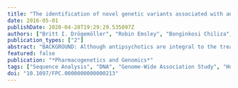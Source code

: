 ```yaml
---
title: "The identification of novel genetic variants associated with antipsychotic treatment response outcomes in first-episode schizophrenia patients"
date: 2016-05-01
publishDate: 2020-04-28T19:29:29.535097Z
authors: ["Britt I. Drögemöller", "Robin Emsley", "Bonginkosi Chiliza", "Lize van der Merwe", "Galen E. B. Wright", "Michelle Daya", "Eileen Hoal", "Anil K. Malhotra", "Todd Lencz", "Delbert G. Robinson", "Jian-Ping Zhang", "Laila Asmal", "Dana J. H. Niehaus", "Louise Warnich"]
publication_types: ["2"]
abstract: "BACKGROUND: Although antipsychotics are integral to the treatment of schizophrenia, drug efficacy varies between patients. Although it has been shown that antipsychotic treatment response outcomes are heritable, our understanding of the genetic factors that are involved remains incomplete. Therefore, this study aims to use an unbiased scan of the genome to identify the genetic variants contributing toward antipsychotic treatment response outcomes. MATERIALS AND METHODS: This study utilized whole-exome sequencing of patients on extreme ends of the treatment response spectrum (n=11) in combination with results from previous antipsychotic studies to design a panel of variants that were genotyped in two well-characterized first-episode schizophrenia cohorts (n=103 and 87). Association analyses were carried out to determine whether these variants were significantly associated with antipsychotic treatment response outcomes. RESULTS: Association analyses in the discovery cohort identified two nonsynonymous variants that were significantly associated with antipsychotic treatment response outcomes (Ptextless2.7 × 10(-5)), which were also significantly associated with the corresponding treatment response outcome in an independent replication cohort. Computational approaches showed that both of these nonsynonymous variants--rs13025959 in MYO7B (E1647D) and rs10380 in MTRR (H622Y)--were predicted to impair the functioning of their corresponding protein products. CONCLUSION: The use of whole-exome sequencing in a subset of patients from a well-characterized cohort of first-episode schizophrenia patients, for whom longitudinal depot treatment response data were available, allowed for (i) the removal of confounding factors related to treatment progression and compliance and (ii) the identification of two genetic variants that have not been associated previously with antipsychotic treatment response outcomes and whose results were applicable across different classes of antipsychotics. Although the genes that are affected by these variants are involved in pathways that have been related previously to antipsychotic treatment outcomes, the identification of these novel genes will play an important role in improving our understanding of the specific variants involved in antipsychotic treatment response outcomes."
featured: false
publication: "*Pharmacogenetics and Genomics*"
tags: ["Sequence Analysis", "DNA", "Genome-Wide Association Study", "Humans", "Polymorphism", "Single Nucleotide", "Schizophrenia", "Ferredoxin-NADP Reductase", "Antipsychotic Agents", "Treatment Outcome", "High-Throughput Nucleotide Sequencing", "Myosin Heavy Chains"]
doi: "10.1097/FPC.0000000000000213"
---
```


